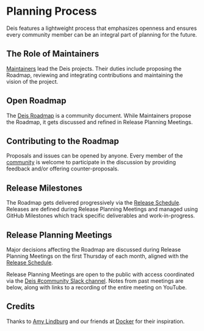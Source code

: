 # Planning Process

Deis features a lightweight process that emphasizes openness and ensures every community member can be an integral part of planning for the future.

## The Role of Maintainers

[Maintainers][] lead the Deis projects. Their duties include proposing the Roadmap, reviewing and integrating contributions and maintaining the vision of the project.

## Open Roadmap

The [Deis Roadmap](roadmap.md) is a community document. While Maintainers propose the Roadmap, it gets discussed and refined in Release Planning Meetings.

## Contributing to the Roadmap

Proposals and issues can be opened by anyone. Every member of the [community][] is welcome to participate in the discussion by providing feedback and/or offering counter-proposals.

## Release Milestones

The Roadmap gets delivered progressively via the [Release Schedule][].  Releases are defined during Release Planning Meetings and managed using GitHub Milestones which track specific deliverables and work-in-progress.

## Release Planning Meetings

Major decisions affecting the Roadmap are discussed during Release Planning Meetings on the first Thursday of each month, aligned with the [Release Schedule][].

Release Planning Meetings are open to the public with access coordinated via the [Deis #community Slack channel](https://slack.deis.io).
Notes from past meetings are below, along with links to a recording of the entire meeting on YouTube.

## Credits

Thanks to [Amy Lindburg][] and our friends at [Docker][] for their inspiration.

[Amy Lindburg]: https://twitter.com/amylindburg
[community]: ../contributing/community.md
[Docker]: https://www.docker.com/
[event]: https://goo.gl/q27Jyh
[Maintainers]: ../contributing/maintainers.md
[Release Schedule]: releases.md
